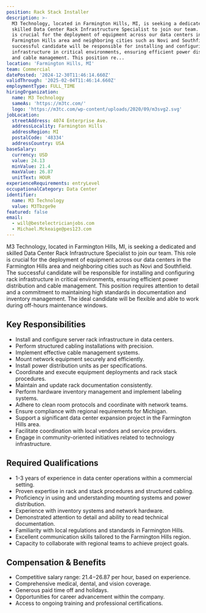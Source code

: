 ```yaml
---
position: Rack Stack Installer
description: >-
  M3 Technology, located in Farmington Hills, MI, is seeking a dedicated and
  skilled Data Center Rack Infrastructure Specialist to join our team. This role
  is crucial for the deployment of equipment across our data centers in the
  Farmington Hills area and neighboring cities such as Novi and Southfield. The
  successful candidate will be responsible for installing and configuring rack
  infrastructure in critical environments, ensuring efficient power distribution
  and cable management. This position re...
location: 'Farmington Hills, MI'
team: Commercial
datePosted: '2024-12-30T11:46:14.660Z'
validThrough: '2025-02-04T11:46:14.660Z'
employmentType: FULL_TIME
hiringOrganization:
  name: M3 Technology
  sameAs: 'https://m3tc.com/'
  logo: 'https://m3tc.com/wp-content/uploads/2020/09/m3svg2.svg'
jobLocation:
  streetAddress: 4074 Enterprise Ave.
  addressLocality: Farmington Hills
  addressRegion: MI
  postalCode: '48334'
  addressCountry: USA
baseSalary:
  currency: USD
  value: 24.13
  minValue: 21.4
  maxValue: 26.87
  unitText: HOUR
experienceRequirements: entryLevel
occupationalCategory: Data Center
identifier:
  name: M3 Technology
  value: M3Tbzge9e
featured: false
email:
  - will@bestelectricianjobs.com
  - Michael.Mckeaige@pes123.com
---
```




M3 Technology, located in Farmington Hills, MI, is seeking a dedicated and skilled Data Center Rack Infrastructure Specialist to join our team. This role is crucial for the deployment of equipment across our data centers in the Farmington Hills area and neighboring cities such as Novi and Southfield. The successful candidate will be responsible for installing and configuring rack infrastructure in critical environments, ensuring efficient power distribution and cable management. This position requires attention to detail and a commitment to maintaining high standards in documentation and inventory management. The ideal candidate will be flexible and able to work during off-hours maintenance windows. 

## Key Responsibilities

- Install and configure server rack infrastructure in data centers.
- Perform structured cabling installations with precision.
- Implement effective cable management systems.
- Mount network equipment securely and efficiently.
- Install power distribution units as per specifications.
- Coordinate and execute equipment deployments and rack stack procedures.
- Maintain and update rack documentation consistently.
- Perform hardware inventory management and implement labeling systems.
- Adhere to clean room protocols and coordinate with network teams.
- Ensure compliance with regional requirements for Michigan.
- Support a significant data center expansion project in the Farmington Hills area.
- Facilitate coordination with local vendors and service providers.
- Engage in community-oriented initiatives related to technology infrastructure.

## Required Qualifications

- 1-3 years of experience in data center operations within a commercial setting.
- Proven expertise in rack and stack procedures and structured cabling.
- Proficiency in using and understanding mounting systems and power distribution.
- Experience with inventory systems and network hardware.
- Demonstrated attention to detail and ability to read technical documentation.
- Familiarity with local regulations and standards in Farmington Hills.
- Excellent communication skills tailored to the Farmington Hills region.
- Capacity to collaborate with regional teams to achieve project goals.

## Compensation & Benefits

- Competitive salary range: $21.4-$26.87 per hour, based on experience.
- Comprehensive medical, dental, and vision coverage.
- Generous paid time off and holidays.
- Opportunities for career advancement within the company.
- Access to ongoing training and professional certifications.
